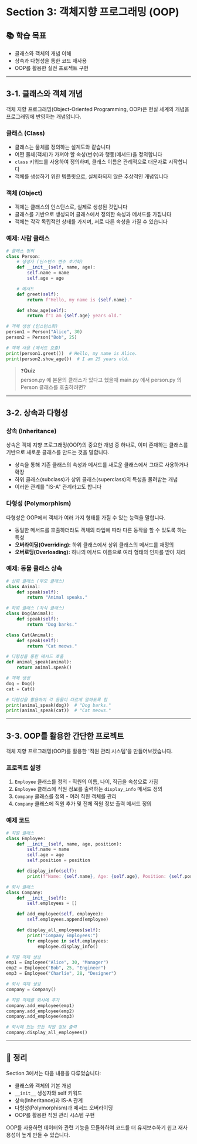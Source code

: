 # Section 3: 객체지향 프로그래밍 (OOP)

## 📚 학습 목표
- 클래스와 객체의 개념 이해
- 상속과 다형성을 통한 코드 재사용
- OOP를 활용한 실전 프로젝트 구현

---

## 3-1. 클래스와 객체 개념

객체 지향 프로그래밍(Object-Oriented Programming, OOP)은 현실 세계의 개념을 프로그래밍에 반영하는 개념입니다.

### 클래스 (Class)

- 클래스는 물체를 정의하는 설계도와 같습니다
- 어떤 물체(객체)가 가져야 할 속성(변수)과 행동(메서드)을 정의합니다
- `class` 키워드를 사용하여 정의하며, 클래스 이름은 관례적으로 대문자로 시작합니다
- 객체를 생성하기 위한 템플릿으로, 실체화되지 않은 추상적인 개념입니다

### 객체 (Object)

- 객체는 클래스의 인스턴스로, 실제로 생성된 것입니다
- 클래스를 기반으로 생성되어 클래스에서 정의한 속성과 메서드를 가집니다
- 객체는 각각 독립적인 상태를 가지며, 서로 다른 속성을 가질 수 있습니다

### 예제: 사람 클래스

```python
# 클래스 정의
class Person:
    # 생성자 (인스턴스 변수 초기화)
    def __init__(self, name, age):
        self.name = name
        self.age = age

    # 메서드
    def greet(self):
        return f"Hello, my name is {self.name}."

    def show_age(self):
        return f"I am {self.age} years old."

# 객체 생성 (인스턴스화)
person1 = Person("Alice", 30)
person2 = Person("Bob", 25)

# 객체 사용 (메서드 호출)
print(person1.greet())  # Hello, my name is Alice.
print(person2.show_age())  # I am 25 years old.
```

> ❓**Quiz**   
> person.py 에 본문의 클래스가 있다고 했을때 main.py 에서 person.py 의 Person 클래스를 호출하려면?

---

## 3-2. 상속과 다형성

### 상속 (Inheritance)

상속은 객체 지향 프로그래밍(OOP)의 중요한 개념 중 하나로, 이미 존재하는 클래스를 기반으로 새로운 클래스를 만드는 것을 말합니다.

- 상속을 통해 기존 클래스의 속성과 메서드를 새로운 클래스에서 그대로 사용하거나 확장
- 하위 클래스(subclass)가 상위 클래스(superclass)의 특성을 물려받는 개념
- 이러한 관계를 "IS-A" 관계라고도 합니다

### 다형성 (Polymorphism)

다형성은 OOP에서 객체가 여러 가지 형태를 가질 수 있는 능력을 말합니다.

- 동일한 메서드를 호출하더라도 객체의 타입에 따라 다른 동작을 할 수 있도록 하는 특성
- **오버라이딩(Overriding):** 하위 클래스에서 상위 클래스의 메서드를 재정의
- **오버로딩(Overloading):** 하나의 메서드 이름으로 여러 형태의 인자를 받아 처리

### 예제: 동물 클래스 상속

```python
# 상위 클래스 (부모 클래스)
class Animal:
    def speak(self):
        return "Animal speaks."

# 하위 클래스 (자식 클래스)
class Dog(Animal):
    def speak(self):
        return "Dog barks."

class Cat(Animal):
    def speak(self):
        return "Cat meows."

# 다형성을 통한 메서드 호출
def animal_speak(animal):
    return animal.speak()

# 객체 생성
dog = Dog()
cat = Cat()

# 다형성을 활용하여 각 동물이 다르게 말하도록 함
print(animal_speak(dog))  # "Dog barks."
print(animal_speak(cat))  # "Cat meows."
```

---

## 3-3. OOP를 활용한 간단한 프로젝트

객체 지향 프로그래밍(OOP)를 활용한 '직원 관리 시스템'을 만들어보겠습니다.

### 프로젝트 설명

1. `Employee` 클래스를 정의 - 직원의 이름, 나이, 직급을 속성으로 가짐
2. `Employee` 클래스에 직원 정보를 출력하는 `display_info` 메서드 정의
3. `Company` 클래스를 정의 - 여러 직원 객체를 관리
4. `Company` 클래스에 직원 추가 및 전체 직원 정보 출력 메서드 정의

### 예제 코드

```python
# 직원 클래스
class Employee:
    def __init__(self, name, age, position):
        self.name = name
        self.age = age
        self.position = position

    def display_info(self):
        print(f"Name: {self.name}, Age: {self.age}, Position: {self.position}")

# 회사 클래스
class Company:
    def __init__(self):
        self.employees = []

    def add_employee(self, employee):
        self.employees.append(employee)

    def display_all_employees(self):
        print("Company Employees:")
        for employee in self.employees:
            employee.display_info()

# 직원 객체 생성
emp1 = Employee("Alice", 30, "Manager")
emp2 = Employee("Bob", 25, "Engineer")
emp3 = Employee("Charlie", 28, "Designer")

# 회사 객체 생성
company = Company()

# 직원 객체를 회사에 추가
company.add_employee(emp1)
company.add_employee(emp2)
company.add_employee(emp3)

# 회사에 있는 모든 직원 정보 출력
company.display_all_employees()
```

---

## 📝 정리

Section 3에서는 다음 내용을 다루었습니다:
- 클래스와 객체의 기본 개념
- `__init__` 생성자와 self 키워드
- 상속(Inheritance)과 IS-A 관계
- 다형성(Polymorphism)과 메서드 오버라이딩
- OOP를 활용한 직원 관리 시스템 구현

OOP를 사용하면 데이터와 관련 기능을 모듈화하여 코드를 더 유지보수하기 쉽고 재사용성이 높게 만들 수 있습니다.

